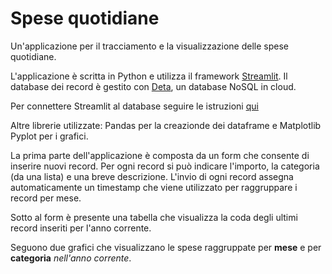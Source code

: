 # Spese quotidiane

Un'applicazione per il tracciamento e la visualizzazione delle spese quotidiane.

L'applicazione è scritta in Python e utilizza il framework [Streamlit](https://streamlit.io/).
Il database dei record è gestito con [Deta](https://www.deta.sh/), un database NoSQL in cloud.

Per connettere Streamlit al database seguire le istruzioni [qui](https://docs.streamlit.io/knowledge-base/tutorials/databases/deta-base)

Altre librerie utilizzate: Pandas per la creazionde dei dataframe e Matplotlib Pyplot per i grafici.

La prima parte dell'applicazione è composta da un form che consente di inserire nuovi record. Per ogni record si può indicare l'importo, la categoria (da una lista) e una breve descrizione.
L'invio di ogni record assegna automaticamente un timestamp che viene utilizzato per raggruppare i record per mese.

Sotto al form è presente una tabella che visualizza la coda degli ultimi record inseriti per l'anno corrente.

Seguono due grafici che visualizzano le spese raggruppate per **mese** e per **categoria** *nell'anno corrente*.

